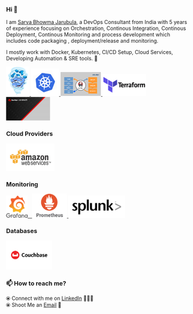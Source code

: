 ### Hi 👋                    

I am [Sarva Bhowma Jarubula](https://www.linkedin.com/in/sarva-bhowma-jarubula/), a DevOps Consultant from India with 5 years of experience focusing on Orchestration, Continous Integration, Continous Deployment, Continous Monitoring and process development which includes code packaging , deployment/release and monitoring.

I mostly work with Docker, Kubernetes, CI/CD Setup, Cloud Services, Developing Automation & SRE tools. 🚀


<p float="left">
    <a href="https://www.docker.com/" target="_blank" >
    <img src="https://github.com/Sarvabhowma1995/Sarvabhowma1995/blob/main/assets/docker.gif" height="80" /> 
  </a>
  <a href="https://kubernetes.io/" target="_blank" >
    <img src="https://github.com/Sarvabhowma1995/Sarvabhowma1995/blob/main/assets/k8s.gif"  height="75" />
  </a>
  <a href="https://www.jenkins.io/" target="_blank" >
    <img src="https://github.com/Sarvabhowma1995/Sarvabhowma1995/blob/main/assets/cicd.gif"  height="65" />
  </a>
  <a href="https://www.terraform.io/" target="_blank" >
    <img src="https://github.com/Sarvabhowma1995/Sarvabhowma1995/blob/main/assets/terraform.gif" width="120" />
  </a>
  <a href="https://www.ansible.com/" target="_blank" >
    <img src="https://github.com/Sarvabhowma1995/Sarvabhowma1995/blob/main/assets/ansible.gif" width="120" />
  </a>

 </p>
  
### Cloud Providers
  
 <p float="left">
  <a href="https://aws.amazon.com/" target="_blank" >
    <img src="https://github.com/Sarvabhowma1995/Sarvabhowma1995/blob/main/assets/aws.gif"  height="75" />
  </a>
 </p>
  
### Monitoring
  
 <p float="left">
  <a href="https://grafana.com/" target="_blank" >
    <img src="https://github.com/Sarvabhowma1995/Sarvabhowma1995/blob/main/assets/grafana.gif" height="60" />&nbsp;&nbsp;
  </a>
  <a href="https://prometheus.io/" target="_blank" >
    <img src="https://github.com/Sarvabhowma1995/Sarvabhowma1995/blob/main/assets/prometheus.gif" height="65" />
  </a>
  <a href="https://www.splunk.com/" target="_blank" >
    <img src="https://github.com/Sarvabhowma1995/Sarvabhowma1995/blob/main/assets/splunk.png" height="60" />
  </a>
</p>

### Databases
  
 <p float="left">
  <a href="https://www.couchbase.com/" target="_blank" >
    <img src="https://github.com/Sarvabhowma1995/Sarvabhowma1995/blob/main/assets/cb.png" height="80" />
  </a>
</p>

### 📫 How to reach me? 


  ⦿ Connect with me on [LinkedIn](https://www.linkedin.com/in/sarva-bhowma-jarubula/) 👨🏻‍💻 <br>
  ⦿ Shoot Me an [Email](mailto:jsarvabhowma1@gmail.com) 💌 <br>
